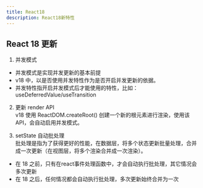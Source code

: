 ```yaml
---
title: React18
description: React18新特性
---
```


## React 18 更新

1. 并发模式  
- 并发模式是实现并发更新的基本前提  
- v18 中，以是否使用并发特性作为是否开启并发更新的依据。  
- 并发特性指开启并发模式后才能使用的特性，比如：useDeferredValue/useTransition  

2. 更新 render API  
v18 使用 ReactDOM.createRoot() 创建一个新的根元素进行渲染，使用该 API，会自动启用并发模式。

3. setState 自动批处理  
 批处理是指为了获得更好的性能，在数据层，将多个状态更新批量处理，合并成一次更新（在视图层，将多个渲染合并成一次渲染）。  
 - 在 18 之前，只有在react事件处理函数中，才会自动执行批处理，其它情况会多次更新
 - 在 18 之后，任何情况都会自动执行批处理，多次更新始终合并为一次
